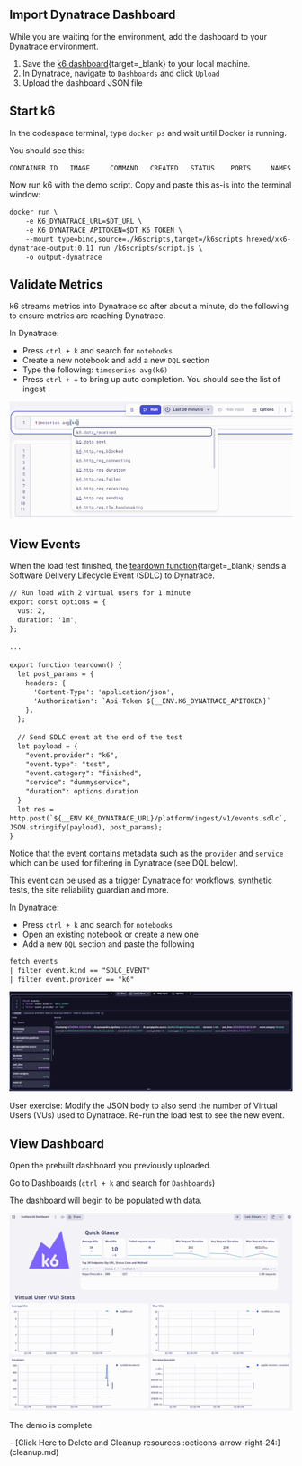 
## Import Dynatrace Dashboard

While you are waiting for the environment, add the dashboard to your Dynatrace environment.

1. Save the [k6 dashboard](https://github.com/dynatrace-perfclinics/obslab-k6/blob/main/dashboards/Grafana%20k6%20Dashboard.json){target=_blank} to your local machine.
1. In Dynatrace, navigate to `Dashboards` and click `Upload`
1. Upload the dashboard JSON file

## Start k6

In the codespace terminal, type `docker ps` and wait until Docker is running.

You should see this:

```
CONTAINER ID   IMAGE     COMMAND   CREATED   STATUS    PORTS     NAMES
```

Now run k6 with the demo script. Copy and paste this as-is into the terminal window:

```
docker run \
    -e K6_DYNATRACE_URL=$DT_URL \
    -e K6_DYNATRACE_APITOKEN=$DT_K6_TOKEN \
    --mount type=bind,source=./k6scripts,target=/k6scripts hrexed/xk6-dynatrace-output:0.11 run /k6scripts/script.js \
    -o output-dynatrace
```

## Validate Metrics

k6 streams metrics into Dynatrace so after about a minute, do the following to ensure metrics are reaching Dynatrace.

In Dynatrace:

* Press `ctrl + k` and search for `notebooks`
* Create a new notebook and add a new `DQL` section
* Type the following: `timeseries avg(k6)`
* Press `ctrl + =` to bring up auto completion. You should see the list of ingest

![notebook showing metrics](images/notebook-showing-metrics.png)

## View Events

When the load test finished, the [teardown function](https://github.com/Dynatrace/obslab-k6/blob/d2e11127f3a9e7665d67ab2015c7e4a2d7599b96/k6scripts/script.js#L17){target=_blank} sends a Software Delivery Lifecycle Event (SDLC) to Dynatrace.

```
// Run load with 2 virtual users for 1 minute
export const options = {
  vus: 2,
  duration: '1m',
};

...

export function teardown() {
  let post_params = {
    headers: {
      'Content-Type': 'application/json',
      'Authorization': `Api-Token ${__ENV.K6_DYNATRACE_APITOKEN}`
    },
  };

  // Send SDLC event at the end of the test
  let payload = {
    "event.provider": "k6",
    "event.type": "test",
    "event.category": "finished",
    "service": "dummyservice",
    "duration": options.duration
  }
  let res = http.post(`${__ENV.K6_DYNATRACE_URL}/platform/ingest/v1/events.sdlc`, JSON.stringify(payload), post_params);
}
```

Notice that the event contains metadata such as the `provider` and `service` which can be used for filtering in Dynatrace (see DQL below).

This event can be used as a trigger Dynatrace for workflows, synthetic tests, the site reliability guardian and more.

In Dynatrace:

* Press `ctrl + k` and search for `notebooks`
* Open an existing notebook or create a new one
* Add a new `DQL` section and paste the following

```
fetch events
| filter event.kind == "SDLC_EVENT"
| filter event.provider == "k6"
```



![sdlc event](images/sdlc-event.png)

User exercise: Modify the JSON body to also send the number of Virtual Users (VUs) used to Dynatrace. Re-run the load test to see the new event.

## View Dashboard

Open the prebuilt dashboard you previously uploaded.

Go to Dashboards (`ctrl + k` and search for `Dashboards`)

The dashboard will begin to be populated with data.

![Dynatrace Grafana k6 Dashboard](images/k6-dashboard.png)

The demo is complete.

<div class="grid cards" markdown>
- [Click Here to Delete and Cleanup resources :octicons-arrow-right-24:](cleanup.md)